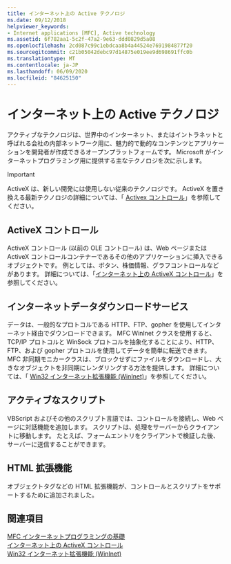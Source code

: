 ```yaml
---
title: インターネット上の Active テクノロジ
ms.date: 09/12/2018
helpviewer_keywords:
- Internet applications [MFC], Active technology
ms.assetid: 6f782aa1-5c2f-47a2-9e63-ddd0829d5a08
ms.openlocfilehash: 2cd087c99c1ebdcaa8b4a44524e7691984877f20
ms.sourcegitcommit: c21b05042debc97d14875e019ee9d698691ffc0b
ms.translationtype: MT
ms.contentlocale: ja-JP
ms.lasthandoff: 06/09/2020
ms.locfileid: "84625150"
---
```

# <a name="active-technology-on-the-internet"></a>インターネット上の Active テクノロジ

アクティブなテクノロジは、世界中のインターネット、またはイントラネットと呼ばれる会社の内部ネットワーク用に、魅力的で動的なコンテンツとアプリケーションを開発者が作成できるオープンプラットフォームです。 Microsoft がインターネットプログラミング用に提供する主なテクノロジを次に示します。

>[!IMPORTANT]
> ActiveX は、新しい開発には使用しない従来のテクノロジです。 ActiveX を置き換える最新テクノロジの詳細については、「 [Activex コントロール](activex-controls.md)」を参照してください。

## <a name="activex-controls"></a>ActiveX コントロール

ActiveX コントロール (以前の OLE コントロール) は、Web ページまたは ActiveX コントロールコンテナーであるその他のアプリケーションに挿入できるオブジェクトです。 例としては、ボタン、株価情報、グラフコントロールなどがあります。 詳細については、「[インターネット上の ActiveX コントロール](activex-controls-on-the-internet.md)」を参照してください。

## <a name="internet-data-download-services"></a>インターネットデータダウンロードサービス

データは、一般的なプロトコルである HTTP、FTP、gopher を使用してインターネット経由でダウンロードできます。 MFC WinInet クラスを使用すると、TCP/IP プロトコルと WinSock プロトコルを抽象化することにより、HTTP、FTP、および gopher プロトコルを使用してデータを簡単に転送できます。 MFC 非同期モニカークラスは、ブロックせずにファイルをダウンロードし、大きなオブジェクトを非同期にレンダリングする方法を提供します。 詳細については、「 [Win32 インターネット拡張機能 (WinInet)](win32-internet-extensions-wininet.md)」を参照してください。

## <a name="active-scripts"></a>アクティブなスクリプト

VBScript およびその他のスクリプト言語では、コントロールを接続し、Web ページに対話機能を追加します。 スクリプトは、処理をサーバーからクライアントに移動します。 たとえば、フォームエントリをクライアントで検証した後、サーバーに送信することができます。

## <a name="html-extensions"></a>HTML 拡張機能

オブジェクトタグなどの HTML 拡張機能が、コントロールとスクリプトをサポートするために追加されました。

## <a name="see-also"></a>関連項目

[MFC インターネットプログラミングの基礎](mfc-internet-programming-basics.md)<br/>
[インターネット上の ActiveX コントロール](activex-controls-on-the-internet.md)<br/>
[Win32 インターネット拡張機能 (WinInet)](win32-internet-extensions-wininet.md)
